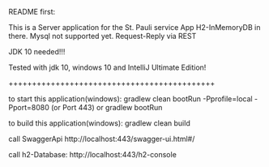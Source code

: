 README first:

This is a Server application for the St. Pauli service App 
H2-InMemoryDB in there. Mysql not supported yet.
Request-Reply via REST

JDK 10 needed!!!

Tested with jdk 10, windows 10 and IntelliJ Ultimate Edition!

++++++++++++++++++++++++++++++++++++++++++++

to start this application(windows):
gradlew clean bootRun -Pprofile=local -Pport=8080 (or Port 443)
or
gradlew bootRun

to build this application(windows):
gradlew clean build

call SwaggerApi
http://localhost:443/swagger-ui.html#/

call h2-Database:
http://localhost:443/h2-console
